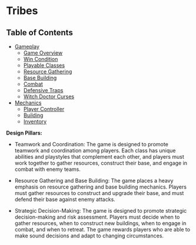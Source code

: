 # Tribes

## Table of Contents

+ [Gameplay](./gameplay/index.md)
  + [Game Overview](./gameplay/game-overview.md)
  + [Win Condition](./gameplay/win-condition.md)
  + [Playable Classes](./gameplay/playable-classes.md)
  + [Resource Gathering](./gameplay/resource-gathering.md)
  + [Base Building](./gameplay/base-building.md)
  + [Combat](./gameplay/combat.md)
  + [Defensive Traps](./gameplay/defensive-traps.md)
  + [Witch Doctor Curses](./gameplay/witch-doctor-curses.md)
+ [Mechanics](./mechanics/index.md)
  + [Player Controller](./mechanics/player-controller/index.md)
  + [Building](./mechanics/building/index.md)
  + [Inventory](./mechanics/inventory/index.md)

**Design Pillars:**

+ Teamwork and Coordination: The game is designed to promote teamwork and coordination among players. Each class has unique abilities and playstyles that complement each other, and players must work together to gather resources, construct their base, and engage in combat with enemy teams.

+ Resource Gathering and Base Building: The game places a heavy emphasis on resource gathering and base building mechanics. Players must gather resources to construct and upgrade their base, and must defend their base against enemy attacks.

+ Strategic Decision-Making: The game is designed to promote strategic decision-making and risk assessment. Players must decide when to gather resources, when to construct new buildings, when to engage in combat, and when to retreat. The game rewards players who are able to make sound decisions and adapt to changing circumstances.
